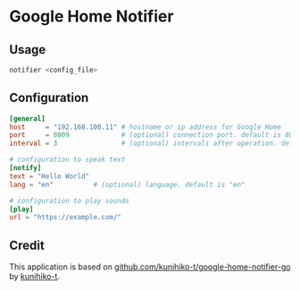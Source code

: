 # Google Home Notifier

## Usage

```bash
notifier <config_file>
```

## Configuration

```toml
[general]
host     = "192.168.100.11" # hostname or ip address for Google Home
port     = 8009             # (optional) connection port. default is 8009.
interval = 3                # (optional) intervals after operation. default is 3 seconds

# configuration to speak text
[notify]
text = "Hello World"
lang = "en"          # (optional) language. default is "en"

# configuration to play sounds
[play]
url = "https://example.com/"
```

## Credit

This application is based on [github.com/kunihiko-t/google-home-notifier-go](https://github.com/kunihiko-t/google-home-notifier-go) by [kunihiko-t](https://github.com/kunihiko-t/).